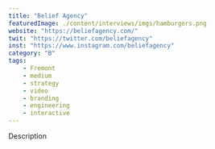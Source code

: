 ```yaml
---
title: "Belief Agency"
featuredImage: ./content/interviews/imgs/hamburgers.png
website: "https://beliefagency.com/"
twit: "https://twitter.com/beliefagency"
inst: "https://www.instagram.com/beliefagency"
category: "B"
tags:
    - Fremont
    - medium
    - strategy
    - video
    - branding
    - engineering
    - interactive
---
```


Description
